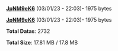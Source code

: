 [**JpNM9eK6**](/data/JpNM9eK6.txt) (03/01/23 - 22:03)- 1975 bytes

[**JpNM9eK6**](/data/JpNM9eK6.txt) (03/01/23 - 22:03)- 1975 bytes

**Total Datas**: 2732

**Total Size**: 17.81 MB / 17.8 MB